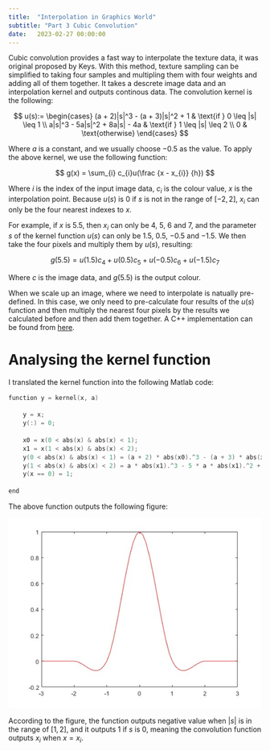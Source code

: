 ```yaml
---
title:  "Interpolation in Graphics World"
subtitle: "Part 3 Cubic Convolution"
date:   2023-02-27 00:00:00
---
```


Cubic convolution provides a fast way to interpolate the texture data, it was original proposed by Keys. With this method, texture sampling can be simplified to taking four samples and multipling them with four weights and adding all of them together. It takes a descrete image data and an interpolation kernel and outputs continous data. The convolution kernel is the following:

$$
u(s):=
\begin{cases}
(a + 2)|s|^3 - (a + 3)|s|^2 + 1 & \text{if } 0 \leq |s| \leq 1 \\
a|s|^3 - 5a|s|^2 + 8a|s| - 4a & \text{if } 1 \leq |s| \leq 2 \\
0 & \text{otherwise}
\end{cases}
$$

Where $a$ is a constant, and we usually choose $-0.5$ as the value. To apply the above kernel, we use the following function:

$$
g(x) = \sum_{i} c_{i}u(\frac {x - x_{i}} {h})
$$

Where $i$ is the index of the input image data, $c_{i}$ is the colour value, $x$ is the interpolation point. Because $u(s)$ is $0$ if $s$ is not in the range of $[-2, 2]$, $x_i$ can only be the four nearest indexes to $x$. 

For example, if $x$ is 5.5, then $x_i$ can only be $4$, $5$, $6$ and $7$, and the parameter $s$ of the kernel function $u(s)$ can only be $1.5$, $0.5$, $-0.5$ and $-1.5$. We then take the four pixels and multiply them by $u(s)$, resulting:

$$
g(5.5) = u(1.5)c_{4} + u(0.5)c_{5} + u(-0.5)c_{6} + u(-1.5)c_{7}
$$

Where $c$ is the image data, and $g(5.5)$ is the output colour.

When we scale up an image, where we need to interpolate is natually pre-defined. In this case, we only need to pre-calculate four results of the $u(s)$ function and then multiply the nearest four pixels by the results we calculated before and then add them together. A C++ implementation can be found from [here](https://github.com/a1q123456/SWRenderer/blob/master/image-processing/rescaling.cc#L7).

# Analysing the kernel function

I translated the kernel function into the following Matlab code:
```c
function y = kernel(x, a)

    y = x;
    y(:) = 0;

    x0 = x(0 < abs(x) & abs(x) < 1);
    x1 = x(1 < abs(x) & abs(x) < 2);
    y(0 < abs(x) & abs(x) < 1) = (a + 2) * abs(x0).^3 - (a + 3) * abs(x0).^2 + 1;
    y(1 < abs(x) & abs(x) < 2) = a * abs(x1).^3 - 5 * a * abs(x1).^2 + 8 * a * abs(x1) - 4 * a;
    y(x == 0) = 1;

end
```

The above function outputs the following figure:

![Kernel](/images/3-interpolation-cubic-convolution.md/kernel.jpg)

According to the figure, the function outputs negative value when $|s|$ is in the range of $[1, 2]$, and it outputs $1$ if $s$ is $0$, meaning the convolution function outputs $x_i$ when $x = x_i$.


